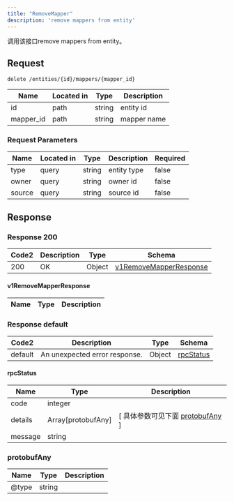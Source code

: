 ```yaml
---
title: "RemoveMapper"
description: 'remove mappers from entity'
---
```



调用该接口remove mappers from entity。



## Request


```
delete /entities/{id}/mappers/{mapper_id}
```



| Name | Located in | Type | Description | 
| ---- | ---------- | ----------- | ----------- | 
| id | path | string | entity id |  
| mapper_id | path | string | mapper name |  



###  Request Parameters

| Name | Located in | Type | Description |  Required |
| ---- | ---------- | ----------- | ----------- |  ---- |
| type | query | string | entity type |  false |
| owner | query | string | owner id |  false |
| source | query | string | source id |  false |



## Response



### Response  200

 
| Code2 | Description | Type | Schema |
| ---- | ----------- | ------ | ------ |
| 200 | OK | Object | [v1RemoveMapperResponse](#v1RemoveMapperResponse) |

#### v1RemoveMapperResponse

| Name | Type | Description | 
| ---- | ---- | ----------- |  



 


 


### Response  default

 
| Code2 | Description | Type | Schema |
| ---- | ----------- | ------ | ------ |
| default | An unexpected error response. | Object | [rpcStatus](#rpcStatus) |

#### rpcStatus

| Name | Type | Description | 
| ---- | ---- | ----------- |     
| code | integer |  |          
| details | Array[protobufAny] |  [ 具体参数可见下面 [protobufAny](#protobufAny) ] |       
| message | string |  |   


  
     
   
       
         
### protobufAny
| Name | Type | Description | 
| ---- | ---- | ----------- |     
| @type | string |  |   


  
     
 
 


          
     
   
     
 
 


 


